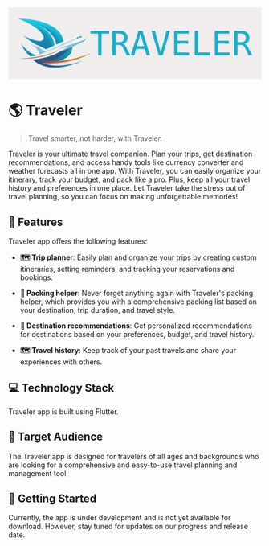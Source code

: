![image](https://github.com/traveler-company/.github/blob/main/images/traveler-baner.jpg?raw=true)
# 🌎 Traveler

> Travel smarter, not harder, with Traveler.

Traveler is your ultimate travel companion. Plan your trips, get destination recommendations, and access handy tools like currency converter and weather forecasts all in one app. With Traveler, you can easily organize your itinerary, track your budget, and pack like a pro. Plus, keep all your travel history and preferences in one place. Let Traveler take the stress out of travel planning, so you can focus on making unforgettable memories!

## 🚀 Features

Traveler app offers the following features:

- **🗺️ Trip planner**: Easily plan and organize your trips by creating custom itineraries, setting reminders, and tracking your reservations and bookings.

- **🧳 Packing helper**: Never forget anything again with Traveler's packing helper, which provides you with a comprehensive packing list based on your destination, trip duration, and travel style.

- **🌴 Destination recommendations**: Get personalized recommendations for destinations based on your preferences, budget, and travel history.

- **🗺️ Travel history**: Keep track of your past travels and share your experiences with others.

## 💻 Technology Stack

Traveler app is built using Flutter.

## 🎯 Target Audience

The Traveler app is designed for travelers of all ages and backgrounds who are looking for a comprehensive and easy-to-use travel planning and management tool.

## 📲 Getting Started

Currently, the app is under development and is not yet available for download. However, stay tuned for updates on our progress and release date.
